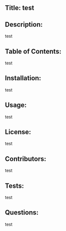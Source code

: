 
## Title: test

## Description:
test
## Table of Contents: 
test
## Installation: 
test
## Usage:
test
## License:
test
## Contributors:
test
## Tests:
test
## Questions: 
test
